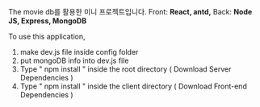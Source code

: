 The movie db를 활용한 미니 프로젝트입니다.
Front: **React, antd,** 
Back: **Node JS, Express, MongoDB**

To use this application, 

1. make dev.js file inside config folder 
2. put mongoDB info into dev.js file 
3. Type  " npm install " inside the root directory  ( Download Server Dependencies ) 
4. Type " npm install " inside the client directory ( Download Front-end Dependencies )
